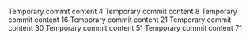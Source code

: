 Temporary commit content 4
Temporary commit content 8
Temporary commit content 16
Temporary commit content 21
Temporary commit content 30
Temporary commit content 51
Temporary commit content 71

